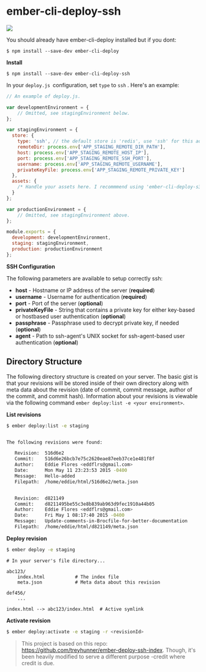 # ember-cli-deploy-ssh #

[![](https://ember-cli-deploy.github.io/ember-cli-deploy-version-badges/plugins/ember-cli-deploy-ssh.svg)](http://ember-cli-deploy.github.io/ember-cli-deploy-version-badges/)


You should already have ember-cli-deploy installed but if you dont:

```
$ npm install --save-dev ember-cli-deploy
```

**Install**

```
$ npm install --save-dev ember-cli-deploy-ssh
```

In your `deploy.js `configuration, set `type` to `ssh` . Here's an example:

```js
// An example of deploy.js.

var developmentEnvironment = {
    // Omitted, see stagingEnvironment below.
};

var stagingEnvironment = {
  store: {
    type: 'ssh', // the default store is 'redis', use 'ssh' for this addon.
    remoteDir: process.env['APP_STAGING_REMOTE_DIR_PATH'],
    host: process.env['APP_STAGING_REMOTE_HOST_IP'],
    port: process.env['APP_STAGING_REMOTE_SSH_PORT'],
    username: process.env['APP_STAGING_REMOTE_USERNAME'],
    privateKeyFile: process.env['APP_STAGING_REMOTE_PRIVATE_KEY']
  },
  assets: {
    /* Handle your assets here. I recommmend using 'ember-cli-deploy-s3' */
  }
};

var productionEnvironment = {
    // Omitted, see stagingEnvironment above.
};

module.exports = {
  development: developmentEnvironment,
  staging: stagingEnvironment,
  production: productionEnvironment
};

```

**SSH Configuration**

The following parameters are available to setup correctly ssh:

* **host** - Hostname or IP address of the server (**required**)
* **username** - Username for authentication (**required**)
* **port** - Port of the server (**optional**)
* **privateKeyFile** - String that contains a private key for either key-based or hostbased user authentication (**optional**)
* **passphrase** - Passphrase used to decrypt private key, if needed (**optional**)
* **agent** - Path to ssh-agent's UNIX socket for ssh-agent-based user authentication (**optional**)


## Directory Structure ##

The following directory structure is created on your server. The basic gist is that your revisions will be stored inside of their own directory along with meta data about the revision (date of commit, commit message, author of the commit, and commit hash). Information about your revisions is viewable via the following command `ember deploy:list -e <your environment>`.

**List revisions**

```sh
$ ember deploy:list -e staging
```

```sh

The following revisions were found:

   Revision:  516d6e2
   Commit:    516d6e26bcb7e75c2620eae87eeb37ce1e481f8f
   Author:    Eddie Flores <eddflrs@gmail.com>
   Date:      Mon May 11 23:23:53 2015 -0400
   Message:   Hello-added
   Filepath:  /home/eddie/html/516d6e2/meta.json


   Revision:  d821149
   Commit:    d8211495be55c3e8b839ab963d9fec1910a44b05
   Author:    Eddie Flores <eddflrs@gmail.com>
   Date:      Fri May 1 08:17:40 2015 -0400
   Message:   Update-comments-in-Brocfile-for-better-documentation
   Filepath:  /home/eddie/html/d821149/meta.json

```

**Deploy revision**

```sh
$ ember deploy -e staging
```

```
# In your server's file directory...

abc123/
    index.html           # The index file
    meta.json            # Meta data about this revision

def456/
    ...

index.html --> abc123/index.html  # Active symlink

```

**Activate revision**

```sh
$ ember deploy:activate -e staging -r <revisionId>
```


> This project is based on this repo: https://github.com/treyhunner/ember-deploy-ssh-index. Though, it's been heavily modified to serve a different purpose -credit where credit is due.
